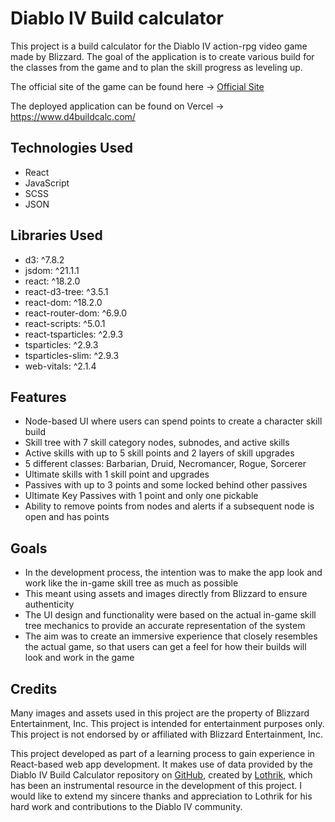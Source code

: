 # Diablo IV Build calculator

This project is a build calculator for the Diablo IV action-rpg video game made by Blizzard. The goal of the application is to create various build for the classes from the game and to plan the skill progress as leveling up.

The official site of the game can be found here -> [Official Site](https://diablo4.blizzard.com/en-us/#:~:text=Diablo%C2%AE%20IV%20is%20the,nightmarish%20dungeons%2C%20and%20legendary%20loot.)

The deployed application can be found on Vercel -> https://www.d4buildcalc.com/

## Technologies Used

- React
- JavaScript
- SCSS
- JSON

## Libraries Used

- d3: ^7.8.2
- jsdom: ^21.1.1
- react: ^18.2.0
- react-d3-tree: ^3.5.1
- react-dom: ^18.2.0
- react-router-dom: ^6.9.0
- react-scripts: ^5.0.1
- react-tsparticles: ^2.9.3
- tsparticles: ^2.9.3
- tsparticles-slim: ^2.9.3
- web-vitals: ^2.1.4

## Features

- Node-based UI where users can spend points to create a character skill build
- Skill tree with 7 skill category nodes, subnodes, and active skills
- Active skills with up to 5 skill points and 2 layers of skill upgrades
- 5 different classes: Barbarian, Druid, Necromancer, Rogue, Sorcerer
- Ultimate skills with 1 skill point and upgrades
- Passives with up to 3 points and some locked behind other passives
- Ultimate Key Passives with 1 point and only one pickable
- Ability to remove points from nodes and alerts if a subsequent node is open and has points

## Goals
- In the development process, the intention was to make the app look and work like the in-game skill tree as much as possible
- This meant using assets and images directly from Blizzard to ensure authenticity
- The UI design and functionality were based on the actual in-game skill tree mechanics to provide an accurate representation of the system
- The aim was to create an immersive experience that closely resembles the actual game, so that users can get a feel for how their builds will look and work in the game

## Credits

Many images and assets used in this project are the property of Blizzard Entertainment, Inc. This project is intended for entertainment purposes only.
This project is not endorsed by or affiliated with Blizzard Entertainment, Inc.

This project developed as part of a learning process to gain experience in React-based web app development. It makes use of data provided by the Diablo IV Build Calculator repository on [GitHub](https://github.com/Lothrik/diablo4-build-calc), created by [Lothrik](https://github.com/Lothrik), which has been an instrumental resource in the development of this project. I would like to extend my sincere thanks and appreciation to Lothrik for his hard work and contributions to the Diablo IV community.

